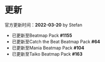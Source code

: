 # 更新

官方更新时间：**2022-03-20** by Stefan

- 已更新至Beatmap Pack **#1155**
- 已更新至Catch the Beat Beatmap Pack **#64**
- 已更新至Mania Beatmap Pack **#104**
- 已更新至Taiko Beatmap Pack **#163**
